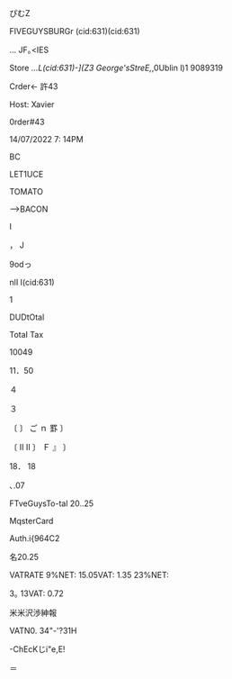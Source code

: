ぴむZ

FIVEGUYSBURGr (cid:631)(cid:631)

… JF｡<IES

Store _…L(cid:631)-](Z3
George'sStreE,_,0Ublin
l)1 9089319

Crder← 許43

Host: Xavier

0rder#43

14/07/2022
7: 14PM

BC

LET1UCE

TOMATO

-->BACON

I

， J

9odっ

nlI I(cid:631)

1

DUDtOtal

TotaI Tax

10049

11．50

４

３

〔
〕
ご
ｎ
罫
〕

〔
Ⅱ
Ⅱ
〕
Ｆ
』
〕

18． 18

､.07

FTveGuysTo-tal 20..25

MqsterCard

Auth.i{964C2

名20.25

VATRATE
9%NET: 15.05VAT: 1.35
23%NET:

3｡ 13VAT: 0.72

米米沢渉紳報

VATN0. 34"-'?31H

-ChEcKじi"e,E!

＝

